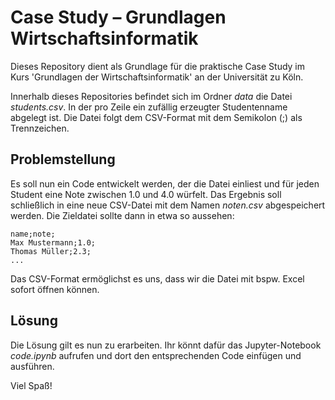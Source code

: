 # Case Study – Grundlagen Wirtschaftsinformatik
Dieses Repository dient als Grundlage für die praktische Case Study im Kurs 'Grundlagen der Wirtschaftsinformatik' an der Universität zu Köln.

Innerhalb dieses Repositories befindet sich im Ordner _data_ die Datei _students.csv_. In der pro Zeile ein zufällig erzeugter Studentenname abgelegt ist. Die Datei folgt dem CSV-Format mit dem Semikolon (;) als Trennzeichen. 

## Problemstellung
Es soll nun ein Code entwickelt werden, der die Datei einliest und für jeden Student eine Note zwischen 1.0 und 4.0 würfelt. Das Ergebnis soll schließlich in eine neue CSV-Datei mit dem Namen _noten.csv_ abgespeichert werden. Die Zieldatei sollte dann in etwa so aussehen:
```
name;note;
Max Mustermann;1.0;
Thomas Müller;2.3;
...
```
Das CSV-Format ermöglichst es uns, dass wir die Datei mit bspw. Excel sofort öffnen können.
## Lösung
Die Lösung gilt es nun zu erarbeiten. Ihr könnt dafür das Jupyter-Notebook _code.ipynb_ aufrufen und dort den entsprechenden Code einfügen und ausführen.

Viel Spaß!
